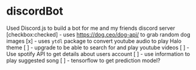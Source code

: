 # discordBot
Used Discord.js to build a bot for me and my friends discord server
 [checkbox:checked] - uses https://dog.ceo/dog-api/ to grab random dog images
 [x] - uses `ytdl` package to convert youtube audio to play Halo theme
    [ ] - upgrade to be able to search for and play youtube videos
 [ ] - Use spotify API to get details about users account
    [ ] - use information to play suggested song
    [ ] - tensorflow to get prediction model?

